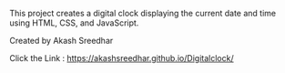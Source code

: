 This project creates a digital clock displaying the current date and time using HTML, CSS, and JavaScript.

Created by Akash Sreedhar 

Click the Link : https://akashsreedhar.github.io/Digitalclock/

